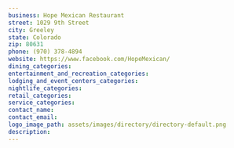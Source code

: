 ```yaml
---
business: Hope Mexican Restaurant
street: 1029 9th Street
city: Greeley
state: Colorado
zip: 80631
phone: (970) 378-4894
website: https://www.facebook.com/HopeMexican/
dining_categories: 
entertainment_and_recreation_categories: 
lodging_and_event_centers_categories: 
nightlife_categories: 
retail_categories: 
service_categories: 
contact_name: 
contact_email: 
logo_image_path: assets/images/directory/directory-default.png
description: 
---
```

